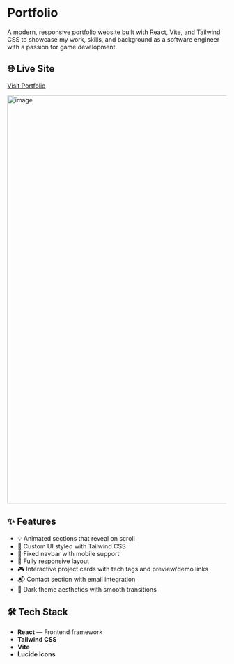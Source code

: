 # Portfolio

A modern, responsive portfolio website built with React, Vite, and Tailwind CSS to showcase my work, skills, and background as a software engineer with a passion for game development.

## 🌐 Live Site

[Visit Portfolio](https://13nz.github.io/portfolio/)

<img width="937" height="938" alt="image" src="https://github.com/user-attachments/assets/ea47df1d-07f1-49a4-9529-ea5c3305c77f" />


## ✨ Features

- 💡 Animated sections that reveal on scroll
- 🎨 Custom UI styled with Tailwind CSS
- 🧭 Fixed navbar with mobile support
- 📱 Fully responsive layout
- 🎮 Interactive project cards with tech tags and preview/demo links
- 📬 Contact section with email integration
- 🌙 Dark theme aesthetics with smooth transitions

## 🛠 Tech Stack

- **React** — Frontend framework
- **Tailwind CSS** 
- **Vite**
- **Lucide Icons**

